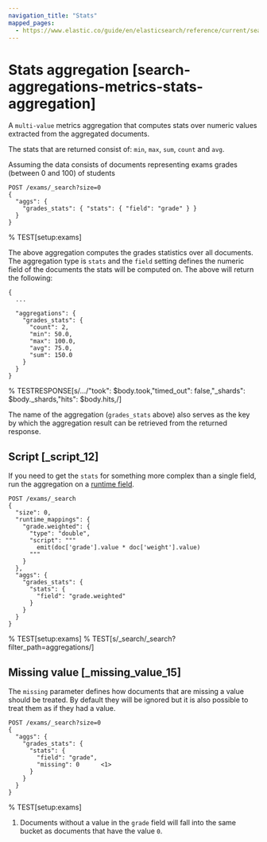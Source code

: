 ```yaml
---
navigation_title: "Stats"
mapped_pages:
  - https://www.elastic.co/guide/en/elasticsearch/reference/current/search-aggregations-metrics-stats-aggregation.html
---
```


# Stats aggregation [search-aggregations-metrics-stats-aggregation]


A `multi-value` metrics aggregation that computes stats over numeric values extracted from the aggregated documents.

The stats that are returned consist of: `min`, `max`, `sum`, `count` and `avg`.

Assuming the data consists of documents representing exams grades (between 0 and 100) of students

```console
POST /exams/_search?size=0
{
  "aggs": {
    "grades_stats": { "stats": { "field": "grade" } }
  }
}
```
% TEST[setup:exams]

The above aggregation computes the grades statistics over all documents. The aggregation type is `stats` and the `field` setting defines the numeric field of the documents the stats will be computed on. The above will return the following:

```console-result
{
  ...

  "aggregations": {
    "grades_stats": {
      "count": 2,
      "min": 50.0,
      "max": 100.0,
      "avg": 75.0,
      "sum": 150.0
    }
  }
}
```
% TESTRESPONSE[s/\.\.\./"took": $body.took,"timed_out": false,"_shards": $body._shards,"hits": $body.hits,/]

The name of the aggregation (`grades_stats` above) also serves as the key by which the aggregation result can be retrieved from the returned response.

## Script [_script_12]

If you need to get the `stats` for something more complex than a single field, run the aggregation on a [runtime field](docs-content://manage-data/data-store/mapping/runtime-fields.md).

```console
POST /exams/_search
{
  "size": 0,
  "runtime_mappings": {
    "grade.weighted": {
      "type": "double",
      "script": """
        emit(doc['grade'].value * doc['weight'].value)
      """
    }
  },
  "aggs": {
    "grades_stats": {
      "stats": {
        "field": "grade.weighted"
      }
    }
  }
}
```
% TEST[setup:exams]
% TEST[s/_search/_search?filter_path=aggregations/]

## Missing value [_missing_value_15]

The `missing` parameter defines how documents that are missing a value should be treated. By default they will be ignored but it is also possible to treat them as if they had a value.

```console
POST /exams/_search?size=0
{
  "aggs": {
    "grades_stats": {
      "stats": {
        "field": "grade",
        "missing": 0      <1>
      }
    }
  }
}
```
% TEST[setup:exams]

1. Documents without a value in the `grade` field will fall into the same bucket as documents that have the value `0`.



